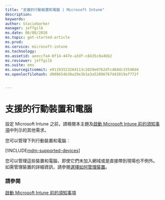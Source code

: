 ```yaml
---
title: "支援的行動裝置和電腦 | Microsoft Intune"
description: 
keywords: 
author: Staciebarker
manager: jeffgilb
ms.date: 06/08/2016
ms.topic: get-started-article
ms.prod: 
ms.service: microsoft-intune
ms.technology: 
ms.assetid: aeeccfa4-0f14-447e-a3df-c8435c8a4bb2
ms.reviewer: jeffgilb
ms.suite: ems
ms.sourcegitcommit: e91193523284113c2029e0762dfc48ddc15540d4
ms.openlocfilehash: d908654b30a29e3b1e3a52096767d42019af772f


---
```


# 支援的行動裝置和電腦

設定 Microsoft Intune 之前，請檢閱本主題及[啟動 Microsoft Intune 前的須知事項](what-to-know-before-you-start-microsoft-intune.md)中列示的其他需求。 

您可以管理下列行動裝置和電腦︰

[!INCLUDE[mdm-supported-devices](../includes/mdm-supported-devices.md)] 

您可以管理這些裝置和電腦，即使它們未加入網域或是直接帶到現場也不例外。 如需管理裝置的詳細資訊，請參閱[選擇如何管理裝置](/Intune/get-started/choose-how-to-manage-devices)。


### 請參閱
[啟動 Microsoft Intune 前的須知事項](what-to-know-before-you-start-microsoft-intune.md)


<!--HONumber=Jun16_HO4-->


